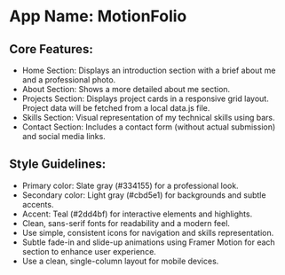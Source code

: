 # **App Name**: MotionFolio

## Core Features:

- Home Section: Displays an introduction section with a brief about me and a professional photo.
- About Section: Shows a more detailed about me section.
- Projects Section: Displays project cards in a responsive grid layout. Project data will be fetched from a local data.js file.
- Skills Section: Visual representation of my technical skills using bars.
- Contact Section: Includes a contact form (without actual submission) and social media links.

## Style Guidelines:

- Primary color: Slate gray (#334155) for a professional look.
- Secondary color: Light gray (#cbd5e1) for backgrounds and subtle accents.
- Accent: Teal (#2dd4bf) for interactive elements and highlights.
- Clean, sans-serif fonts for readability and a modern feel.
- Use simple, consistent icons for navigation and skills representation.
- Subtle fade-in and slide-up animations using Framer Motion for each section to enhance user experience.
- Use a clean, single-column layout for mobile devices.